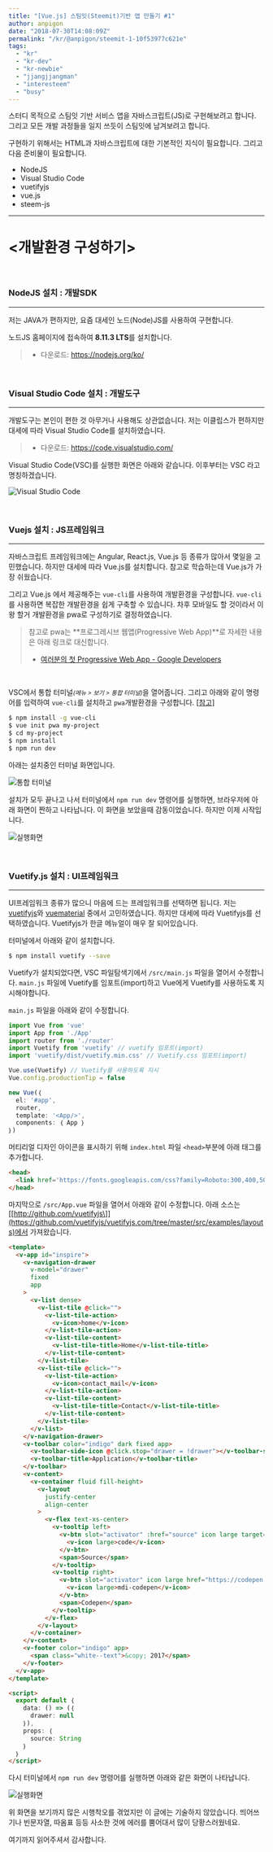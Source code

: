 ```yaml
---
title: "[Vue.js] 스팀잇(Steemit)기반 앱 만들기 #1"
author: anpigon
date: "2018-07-30T14:08:09Z"
permalink: "/kr/@anpigon/steemit-1-10f53977c621e"
tags:
  - "kr"
  - "kr-dev"
  - "kr-newbie"
  - "jjangjjangman"
  - "interesteem"
  - "busy"
---
```

스터디 목적으로 스팀잇 기반 서비스 앱을 자바스크립트(JS)로 구현해보려고 합니다. 그리고 모든 개발 과정들을 일지 쓰듯이 스팀잇에 남겨보려고 합니다.

구현하기 위해서는 HTML과 자바스크립트에 대한 기본적인 지식이 필요합니다. 그리고 다음 준비물이 필요합니다.

- NodeJS
- Visual Studio Code
- vuetifyjs
- vue.js
- steem-js

___

# <개발환경 구성하기>

<br>

### NodeJS 설치 : 개발SDK

___


저는 JAVA가 편하지만, 요즘 대세인 노드(Node)JS를 사용하여 구현합니다.

노드JS 홈페이지에 접속하여 **8.11.3 LTS**를 설치합니다.
> - 다운로드: https://nodejs.org/ko/


<br>

### Visual Studio Code 설치 : 개발도구

___

개발도구는 본인이 편한 것 아무거나 사용해도 상관없습니다. 저는 이클립스가 편하지만 대세에 따라 Visual Studio Code를 설치하였습니다.

> - 다운로드: https://code.visualstudio.com/

Visual Studio Code(VSC)를 실행한 화면은 아래와 같습니다. 이후부터는 VSC 라고 명칭하겠습니다.

![Visual Studio Code](https://i.imgur.com/ayeBwE5r.png)


<br>

### Vuejs 설치 : JS프레임워크

___

자바스크립트 프레임워크에는 Angular, React.js, Vue.js 등 종류가 많아서 몇일을 고민했습니다. 하지만 대세에 따라 Vue.js를 설치합니다. 참고로 학습하는데 Vue.js가 가장 쉬웠습니다.

그리고 Vue.js 에서 제공해주는 `vue-cli`를 사용하여 개발환경을 구성합니다.  `vue-cli`를  사용하면 복잡한 개발환경을 쉽게 구축할 수 있습니다. 차후 모바일도 할 것이라서 이왕 할거 개발환경을 pwa로 구성하기로 결정하였습니다. 

> 참고로 pwa는 **프로그레시브 웹앱(Progressive Web App)**로 자세한 내용은 아래 링크로 대신합니다.
> - [여러분의 첫 Progressive Web App - Google Developers](https://developers.google.com/web/fundamentals/codelabs/your-first-pwapp/?hl=ko)

<br>

VSC에서 통합 터미널<small>*(메뉴 > 보기 > 통합 터미널)*</small>을 열어줍니다. 그리고 아래와 같이 명령어를 입력하여 `vue-cli`를 설치하고 `pwa`개발환경을 구성합니다. [[참고\]](https://github.com/vuejs-templates/pwa)

```bash
$ npm install -g vue-cli
$ vue init pwa my-project
$ cd my-project
$ npm install
$ npm run dev
```
아래는 설치중인 터미널 화면입니다.

![통합 터미널](https://i.imgur.com/ZadtqA1r.png)

설치가 모두 끝나고 나서 터미널에서 `npm run dev` 명령어를 실행하면, 브라우저에 아래 화면이 짠하고 나타납니다. 이 화면을 보았을때 감동이었습니다. 하지만 이제 시작입니다.

![실행화면](https://steemitimages.com/300x0/https://i.imgur.com/RY2oeYb.png)

<br>

### Vuetify.js 설치 : UI프레임워크

___

UI프레임워크 종류가 많으니 마음에 드는 프레임워크를 선택하면 됩니다. 저는 [vuetifyjs](https://vuetifyjs.com/ko/)와 [vuematerial](https://vuematerial.io/) 중에서 고민하였습니다. 하지만 대세에 따라 Vuetifyjs를 선택하였습니다. Vuetifyjs가 한글 메뉴얼이 매우 잘 되어있습니다.

 터미널에서 아래와 같이 설치합니다.

```bash
$ npm install vuetify --save
```

Vuetify가 설치되었다면, VSC 파일탐색기에서  `/src/main.js` 파일을 열어서 수정합니다. `main.js` 파일에 Vuetify를 임포트(import)하고 Vue에게 Vuetify를 사용하도록 지시해야합니다.

`main.js` 파일을 아래와 같이 수정합니다.

```js
import Vue from 'vue'
import App from './App'
import router from './router'
import Vuetify from 'vuetify' // vuetify 임포트(import)
import 'vuetify/dist/vuetify.min.css' // Vuetify.css 임포트(import)

Vue.use(Vuetify) // Vuetify를 사용하도록 지시
Vue.config.productionTip = false

new Vue(｛
  el: '#app',
  router,
  template: '<App/>',
  components: ｛ App ｝
｝)
```

머티리얼 디자인 아이콘을 표시하기 위해 `index.html` 파일 `<head>`부분에 아래 태그를 추가합니다.

```html
<head>
  <link href='https://fonts.googleapis.com/css?family=Roboto:300,400,500,700|Material+Icons' rel="stylesheet">
</head>
```

마지막으로 `/src/App.vue` 파일을 열어서 아래와 같이 수정합니다. 아래 소스는 [[http://github.com/vuetifyjs\]](https://github.com/vuetifyjs/vuetifyjs.com/tree/master/src/examples/layouts)에서 가져왔습니다.

```html
<template>
  <v-app id="inspire">
    <v-navigation-drawer
      v-model="drawer"
      fixed
      app
    >
      <v-list dense>
        <v-list-tile @click="">
          <v-list-tile-action>
            <v-icon>home</v-icon>
          </v-list-tile-action>
          <v-list-tile-content>
            <v-list-tile-title>Home</v-list-tile-title>
          </v-list-tile-content>
        </v-list-tile>
        <v-list-tile @click="">
          <v-list-tile-action>
            <v-icon>contact_mail</v-icon>
          </v-list-tile-action>
          <v-list-tile-content>
            <v-list-tile-title>Contact</v-list-tile-title>
          </v-list-tile-content>
        </v-list-tile>
      </v-list>
    </v-navigation-drawer>
    <v-toolbar color="indigo" dark fixed app>
      <v-toolbar-side-icon @click.stop="drawer = !drawer"></v-toolbar-side-icon>
      <v-toolbar-title>Application</v-toolbar-title>
    </v-toolbar>
    <v-content>
      <v-container fluid fill-height>
        <v-layout
          justify-center
          align-center
        >
          <v-flex text-xs-center>
            <v-tooltip left>
              <v-btn slot="activator" :href="source" icon large target="_blank">
                <v-icon large>code</v-icon>
              </v-btn>
              <span>Source</span>
            </v-tooltip>
            <v-tooltip right>
              <v-btn slot="activator" icon large href="https://codepen.io/johnjleider/pen/rJdVMq" target="_blank">
                <v-icon large>mdi-codepen</v-icon>
              </v-btn>
              <span>Codepen</span>
            </v-tooltip>
          </v-flex>
        </v-layout>
      </v-container>
    </v-content>
    <v-footer color="indigo" app>
      <span class="white--text">&copy; 2017</span>
    </v-footer>
  </v-app>
</template>

<script>
  export default ｛
    data: () => (｛
      drawer: null
    ｝),
    props: ｛
      source: String
    ｝
  ｝
</script>
```
다시 터미널에서 `npm run dev` 명령어를 실행하면 아래와 같은 화면이 나타납니다.

![실행화면](https://i.imgur.com/ndl9J1A.png)

위 화면을 보기까지 많은 시행착오를 겪었지만 이 글에는 기술하지 않았습니다. 띄어쓰기나 빈문자열, 따옴표 등등 사소한 것에 에러를 뿜어대서 많이 당황스러웠네요.

여기까지 읽어주셔서 감사합니다.